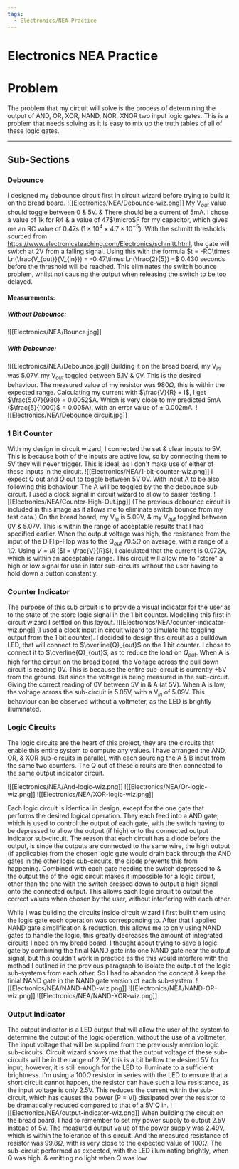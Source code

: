 ```yaml
---
tags:
  - Electronics/NEA-Practice
---
```

# Electronics NEA Practice

# Problem
The problem that my circuit will solve is the process of determining the output of AND, OR, XOR, NAND, NOR, XNOR two input logic gates.
This is a problem that needs solving as it is easy to mix up the truth tables of all of these logic gates.

---
## Sub-Sections
### Debounce
I designed my debounce circuit first in circuit wizard before trying to build it on the bread board.
![[Electronics/NEA/Debounce-wiz.png]]
My V$_{out}$ value should toggle between 0 & 5V. & There should be a current of 5mA.
I chose a value of 1k for R4 & a value of 47$\micro$F for my capacitor, which gives me an RC value of 0.47s ($1\times10^4\times4.7\times10^{-5}$). With the schmitt thresholds sourced from https://www.electronicsteaching.com/Electronics/schmitt.html, the gate will switch at 2V from a falling signal. Using this with the formula $t = -RC\times Ln(\frac{V_{out}}{V_{in}}) = -0.47\times Ln(\frac{2}{5}) =$ 0.430 seconds before the threshold will be reached. This eliminates the switch bounce problem, whilst not causing the output when releasing the switch to be too delayed.
#### Measurements:
##### Without Debounce:
![[Electronics/NEA/Bounce.jpg]]
##### With Debounce:
![[Electronics/NEA/Debounce.jpg]]
Building it on the bread board, my V$_{in}$ was 5.07V, my V$_{out}$ toggled between 5.1V & 0V. This is the desired behaviour. The measured value of my resistor was 980$\Omega$, this is within the expected range. Calculating my current with $\frac{V}{R} = I$, I get $\frac{5.07}{980} = 0.0052$A. Which is very close to my predicted 5mA ($\frac{5}{1000}$ = 0.005A), with an error value of $\pm$ 0.002mA.
![[Electronics/NEA/Debounce circuit.jpg]]
### 1 Bit Counter
With my design in circuit wizard, I connected the set & clear inputs to 5V. This is because both of the inputs are active low, so by connecting them to 5V they will never trigger. This is ideal, as I don't make use of either of these inputs in the circuit.
![[Electronics/NEA/1-bit-counter-wiz.png]]
I expect Q out and $\bar{Q}$ out to toggle between 5V 0V. With input A to be also following this behaviour. The A will be toggled by the the debounce sub-circuit. I used a clock signal in circuit wizard to allow to easier testing.
![[Electronics/NEA/Counter-High-Out.jpg]]
(The previous debounce circuit is included in this image as it allows me to eliminate switch bounce from my test data.)
On the bread board, my V$_{in}$ is 5.09V, & my V$_{out}$ toggled between 0V & 5.07V. This is within the range of acceptable results that I had specified earlier. When the output voltage was high, the resistance from the input of the D Flip-Flop was to the Q$_{out}$ 70.5$\Omega$ on average, with a range of $\pm$ 1$\Omega$. Using $V = IR$ ($I = \frac{V}{R}$), I calculated that the current is 0.072A, which is within an acceptable range. This circuit will allow me to "store" a high or low signal for use in later sub-circuits without the user having to hold down a button constantly.

### Counter Indicator
The purpose of this sub circuit is to provide a visual indicator for the user as to the state of the store logic signal in the 1 bit counter. Modelling this first in circuit wizard I settled on this layout.
![[Electronics/NEA/counter-indicator-wiz.png]]
(I used a clock input in circuit wizard to simulate the toggling output from the 1 bit counter).
I decided to design this circuit as a pulldown LED, that will connect to $\overline{Q}_{out}$ on the 1 bit counter. I chose to connect it to $\overline{Q}_{out}$, as to reduce the load on $Q_{out}$.
When A is high for the circuit on the bread board, the Voltage across the pull down circuit is reading 0V. This is because the entire sub-circuit is currently +5V from the ground. But since the voltage is being measured in the sub-circuit. Giving the correct reading of 0V between 5V in & A (at 5V). When A is low, the voltage across the sub-circuit is 5.05V, with a V$_{in}$ of 5.09V. This behaviour can be observed without a voltmeter, as the LED is brightly illuminated.

### Logic Circuits
The logic circuits are the heart of this project, they are the circuits that enable this entire system to compute any values. I have arranged the AND, OR, & XOR sub-circuits in parallel, with each sourcing the A & B input from the same two counters. The Q out of these circuits are then connected to the same output indicator circuit.

![[Electronics/NEA/And-logic-wiz.png]]
![[Electronics/NEA/Or-logic-wiz.png]]
![[Electronics/NEA/XOR-logic-wiz.png]]

Each logic circuit is identical in design, except for the one gate that performs the desired logical operation. They each feed into a AND gate, which is used to control the output of each gate, with the switch having to be depressed to allow the output (if high) onto the connected output indicator sub-circuit. The reason that each circuit has a diode before the output, is since the outputs are connected to the same wire, the high output (if applicable) from the chosen logic gate would drain back through the AND gates in the other logic sub-circuits, the diode prevents this from happening. Combined with each gate needing the switch depressed to & the output the of the logic circuit makes it impossible for a logic circuit, other than the one with the switch pressed down to output a high signal onto the connected output. This allows each logic circuit to output the correct values when chosen by the user, without interfering with each other.

While I was building the circuits inside circuit wizard I first built them using the logic gate each operation was corresponding to. After that I applied NAND gate simplification & reduction, this allows me to only using NAND gates to handle the logic, this greatly decreases the amount of integrated circuits I need on my bread board. I thought about trying to save a logic gate by combining the finial NAND gate into one NAND gate near the output signal, but this couldn't work in practice as the this would interfere with the method I outlined in the previous paragraph to isolate the output of the logic sub-systems from each other. So I had to abandon the concept & keep the finial NAND gate in the NAND gate version of each sub-system.
![[Electronics/NEA/NAND-AND-wiz.png]]
![[Electronics/NEA/NAND-OR-wiz.png]]
![[Electronics/NEA/NAND-XOR-wiz.png]]

### Output Indicator
The output indicator is a LED output that will allow the user of the system to determine the output of the logic operation, without the use of a voltmeter. The input voltage that will be supplied from the previously mention logic sub-circuits. Circuit wizard shows me that the output voltage of these sub-circuits will be in the range of 2.5V, this is a bit bellow the desired 5V for input, however, it is still enough for the LED to illuminate to a sufficient brightness. I'm using a 100$\Omega$ resistor in series with the LED to ensure that a short circuit cannot happen, the resistor can have such a low resistance, as the input voltage is only 2.5V. This reduces the current within the sub-circuit, which has causes the power (P = VI) dissipated over the resistor to be dramatically reduced compared to that of a 5V Q in.
![[Electronics/NEA/output-indicator-wiz.png]]
When building the circuit on the bread board, I had to remember to set my power supply to output 2.5V instead of 5V. The measured output value of the power supply was 2.49V, which is within the tolerance of this circuit. And the measured resistance of resistor was 99.8$\Omega$, with is very close to the expected value of 100$\Omega$. The sub-circuit performed as expected, with the LED illuminating brightly, when Q was high. & emitting no light when Q was low.

